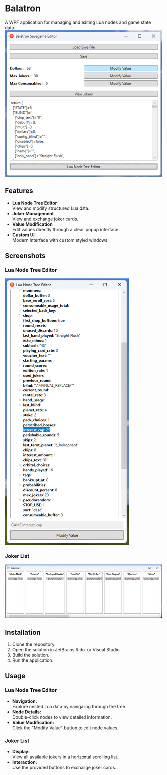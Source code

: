 # Balatron

A WPF application for managing and editing Lua nodes and game state data.
![Lua Node Tree](Screenshots/main.png)

## Features

- **Lua Node Tree Editor**  
  View and modify structured Lua data.
- **Joker Management**  
  View and exchange joker cards.
- **Value Modification**  
  Edit values directly through a clean popup interface.
- **Custom UI**  
  Modern interface with custom styled windows.

## Screenshots

### Lua Node Tree Editor

![Lua Node Tree](Screenshots/nodetree.png)

### Joker List

![Joker List](Screenshots/jokerlist.png)

## Installation

1. Clone the repository.
2. Open the solution in JetBrains Rider or Visual Studio.
3. Build the solution.
4. Run the application.

## Usage

### Lua Node Tree Editor

- **Navigation:**  
  Explore nested Lua data by navigating through the tree.
- **Node Details:**  
  Double-click nodes to view detailed information.
- **Value Modification:**  
  Click the "Modify Value" button to edit node values.

### Joker List

- **Display:**  
  View all available jokers in a horizontal scrolling list.
- **Interaction:**  
  Use the provided buttons to exchange joker cards.
